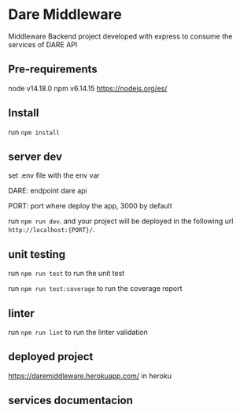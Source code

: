 # Dare Middleware

Middleware Backend project developed with express to consume the services of DARE API

## Pre-requirements

node v14.18.0 npm v6.14.15 https://nodejs.org/es/ 

## Install

run `npm install`

## server dev
set .env file with the env var 

DARE: endpoint dare api

PORT: port where deploy the app, 3000 by default

run `npm run dev`. and your project will be deployed in the following url `http://localhost:{PORT}/`.

## unit testing
run `npm run test` to run the unit test

run  `npm run test:coverage` to run the coverage report

## linter

run `npm run lint` to run the linter validation

## deployed project 

https://daremiddleware.herokuapp.com/ in heroku

## services documentacion

